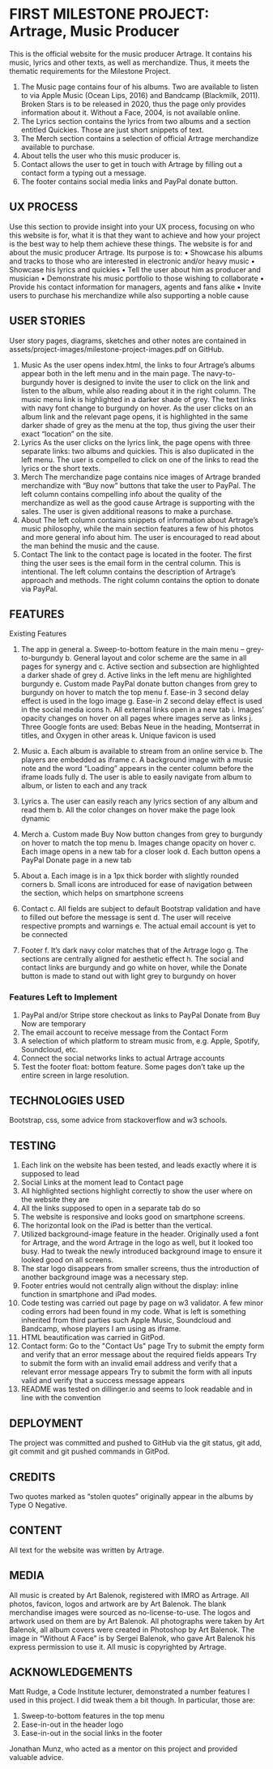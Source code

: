  
# FIRST MILESTONE PROJECT: Artrage, Music Producer

This is the official website for the music producer Artrage.
It contains his music, lyrics and other texts, as well as merchandize.
Thus, it meets the thematic requirements for the Milestone Project.
1. The Music page contains four of his albums. Two are available to listen to via Apple Music (Ocean Lips, 2016) and Bandcamp (Blackmilk, 2011). Broken Stars is to be released in 2020, thus the page only provides information about it. Without a Face, 2004, is not available online.
2. The Lyrics section contains the lyrics from two albums and a section entitled Quickies. Those are just short snippets of text.
3. The Merch section contains a selection of official Artrage merchandize available to purchase.
4. About tells the user who this music producer is.
5. Contact allows the user to get in touch with Artrage by filling out a contact form a typing out a message.
6. The footer contains social media links and PayPal donate button.

## UX PROCESS
Use this section to provide insight into your UX process, focusing on who this website is for, what it is that they want to achieve and how your project is the best way to help them achieve these things.
The website is for and about the music producer Artrage.
Its purpose is to:
•	Showcase his albums and tracks to those who are interested in electronic and/or heavy music
•	Showcase his lyrics and quickies
•	Tell the user about him as producer and musician
•	Demonstrate his music portfolio to those wishing to collaborate
•	Provide his contact information for managers, agents and fans alike
•	Invite users to purchase his merchandize while also supporting a noble cause

## USER STORIES 
User story pages, diagrams, sketches and other notes are contained in assets/project-images/milestone-project-images.pdf on GitHub.
1.	Music
As the user opens index.html, the links to four Artrage’s albums appear both in the left menu and in the main page.
The navy-to-burgundy hover is designed to invite the user to click on the link and listen to the album, while also reading about it in the right column.
The music menu link is highlighted in a darker shade of grey. 
The text links with navy font change to burgundy on hover. 
As the user clicks on an album link and the relevant page opens, it is highlighted in the same darker shade of grey as the menu at the top, thus giving the user their exact “location” on the site.
2.	Lyrics
As the user clicks on the lyrics link, the page opens with three separate links: two albums and quickies.
This is also duplicated in the left menu.
The user is compelled to click on one of the links to read the lyrics or the short texts.
3.	Merch
The merchandize page contains nice images of Artrage branded merchandize with “Buy now” buttons that take the user to PayPal.
The left column contains compelling info about the quality of the merchandize as well as the good cause Artrage is supporting with the sales.
The user is given additional reasons to make a purchase.
4.	About
The left column contains snippets of information about Artrage’s music philosophy, while the main section features a few of his photos and more general info about him.
The user is encouraged to read about the man behind the music and the cause.
5.	Contact
The link to the contact page is located in the footer.
The first thing the user sees is the email form in the central column. This is intentional.
The left column contains the description of Artrage’s approach and methods.
The right column contains the option to donate via PayPal.

## FEATURES
Existing Features
1.	The app in general
a.	Sweep-to-bottom feature in the main menu – grey-to-burgundy
b.	General layout and color scheme are the same in all pages for synergy and 
c.	Active section and subsection are highlighted a darker shade of grey
d.	Active links in the left menu are highlighted burgundy
e.	Custom made PayPal donate button changes from grey to burgundy on hover to match the top menu
f.	Ease-in 3 second delay effect is used in the logo image
g.	Ease-in 2 second delay effect is used in the social media icons
h.	All external links open in a new tab
i.	Images’ opacity changes on hover on all pages where images serve as links
j.	Three Google fonts are used:  Bebas Neue in the heading, Montserrat in titles, and Oxygen in other areas
k.  Unique favicon is used

2.	Music
a.	Each album is available to stream from an online service
b.	The players are embedded as iframe
c.	A background image with a music note and the word “Loading” appears in the center column before the iframe loads fully
d.	The user is able to easily navigate from album to album, or listen to each and any track

3.	Lyrics
a.	The user can easily reach any lyrics section of any album and read them
b.	All the color changes on hover make the page look dynamic

4.	Merch
a.	Custom made Buy Now button changes from grey to burgundy on hover to match the top menu
b.	Images change opacity on hover
c.	Each image opens in a new tab for a closer look
d.	Each button opens a PayPal Donate page in a new tab

5.	About
a.	Each image is in a 1px thick border with slightly rounded corners
b.	Small icons are introduced for ease of navigation between the section, which helps on smartphone screens

6.	Contact
c.	All fields are subject to default Bootstrap validation and have to filled out before the message is sent
d.	The user will receive respective prompts and warnings
e.	The actual email account is yet to be connected

7.	Footer
f.	It’s dark navy color matches that of the Artrage logo
g.	The sections are centrally aligned for aesthetic effect
h.	The social and contact links are burgundy and go white on hover, while the Donate button is made to stand out with light grey to burgundy on hover

### Features Left to Implement
1.	PayPal and/or Stripe store checkout as links to PayPal Donate from Buy Now are temporary
2.	The email account to receive message from the Contact Form
3.	A selection of which platform to stream music from, e.g. Apple, Spotify, Soundcloud, etc.
4.	Connect the social networks links to actual Artrage accounts
5.	Test the footer float: bottom feature. Some pages don’t take up the entire screen in large resolution.


## TECHNOLOGIES USED
Bootstrap, css, some advice from stackoverflow and w3 schools.

## TESTING
1.	Each link on the website has been tested, and leads exactly where it is supposed to lead
2.	Social Links at the moment lead to Contact page
3.	All highlighted sections highlight correctly to show the user where on the website they are
4.	All the links supposed to open in a separate tab do so
5.	The website is responsive and looks good on smartphone screens.
6.	The horizontal look on the iPad is better than the vertical.
7.	Utilized background-image feature in the header. Originally used a font for Artrage, and the word Artrage in the logo as well, but it looked too busy. Had to tweak the newly introduced background image to ensure it looked good on all screens.
8.	The star logo disappears from smaller screens, thus the introduction of another background image was a necessary step.
9.	Footer entries would not centrally align without the display: inline function in smartphone and iPad modes.
10.	Code testing was carried out page by page on w3 validator. 
A few minor coding errors had been found in my code. What is left is something inherited from third parties such Apple Music, Soundcloud and Bandcamp, whose players I am using as iframe.
11.	HTML beautification was carried in GitPod.
12.	Contact form:
    Go to the "Contact Us" page
    Try to submit the empty form and verify that an error message about the required fields appears
    Try to submit the form with an invalid email address and verify that a relevant error message appears
    Try to submit the form with all inputs valid and verify that a success message appears
13. README was tested on dillinger.io and seems to look readable and in line with the convention

## DEPLOYMENT
The project was committed and pushed to GitHub via the git status, git add, git commit and git pushed commands in GitPod.

## CREDITS
Two quotes marked as “stolen quotes” originally appear in the albums by Type O Negative.

## CONTENT
All text for the website was written by Artrage.

## MEDIA
All music is created by Art Balenok, registered with IMRO as Artrage.
All photos, favicon, logos and artwork are by Art Balenok.
The blank merchandise images were sourced as no-license-to-use. 
The logos and artwork used on them are by Art Balenok.
All photographs were taken by Art Balenok, all album covers were created in Photoshop by Art Balenok. 
The image in “Without A Face” is by Sergei Balenok, who gave Art Balenok his express permission to use it.
All music is copyrighted by Artrage.

## ACKNOWLEDGEMENTS
Matt Rudge, a Code Institute lecturer, demonstrated a number features I used in this project. 
I did tweak them a bit though.
In particular, those are:
1. Sweep-to-bottom features in the top menu
2. Ease-in-out in the header logo
3. Ease-in-out in the social links in the footer

Jonathan Munz, who acted as a mentor on this project and provided valuable advice.